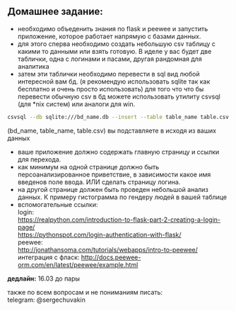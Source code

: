 ## Домашнее задание: 
- необходимо объеденить знания по flask и peewee  и запустить приложение, которое работает напрямую с базами данных. 
- для этого сперва необходимо создать небольшую csv таблицу с какими то данными или взять готовую. В иделе у вас будет две таблички, одна с логинами и пасами, другая рандомная для аналитика
- затем эти таблички необходимо перевести в sql вид любой интересной вам бд. (я рекомендую использовать sqlite так как бесплатно и очень просто использовать)
для того что что бы перевести обычную csv в бд можете использовать утилиту csvsql (для *nix систем) или аналоги для win. 
```bash 
csvsql --db sqlite:///bd_name.db --insert --table table_name table.csv 
``` 
(bd_name, table_name, table.csv) вы подставляете в исходя из ваших данных

- ваше приложение должно содержать главную страницу и ссылки для перехода. 
- как минимум на одной странице должно быть персоанализированное приветствие, в зависимости какое имя введенов поле ввода. ИЛИ сделать страницу логина.  
- на другой странице должен быть проведен небольшой анализ данных. К примеру гистограмма по гендеру людей в вашей таблице
- вспомогательные ссылки: <br>
login: <br>
https://realpython.com/introduction-to-flask-part-2-creating-a-login-page/ <br>
https://pythonspot.com/login-authentication-with-flask/ <br>
peewee: <br>
http://jonathansoma.com/tutorials/webapps/intro-to-peewee/ <br>
интеграция с фласк: http://docs.peewee-orm.com/en/latest/peewee/example.html <br>

__дедлайн:__ 16.03 до пары
 
также по всем вопросам и не пониманиям писать: <br>
telegram: @sergechuvakin <br>



